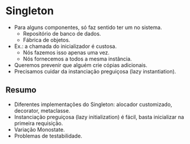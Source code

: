 # Singleton

* Para alguns componentes, só faz sentido ter um no sistema.
  * Repositório de banco de dados.
  * Fábrica de objetos.
* Ex.: a chamada do inicializador é custosa.
  * Nós fazemos isso apenas uma vez.
  * Nós fornecemos a todos a mesma instância.
* Queremos prevenir que alguém crie cópias adicionais.
* Precisamos cuidar da instanciação preguiçosa (lazy instantiation).

## Resumo

* Diferentes implementações do Singleton: alocador customizado, decorator, metaclasse.
* Instanciação preguiçosa (lazy initialization) é fácil, basta inicializar na primeira requisição.
* Variação Monostate.
* Problemas de testabilidade.
